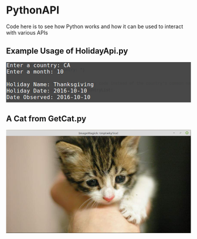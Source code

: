 # PythonAPI

Code here is to see how Python works and how it can be used to interact with various APIs

## Example Usage of HolidayApi.py

![alt tag](https://github.com/ConMur/PythonAPI/blob/master/Screenshots/Example%20usage.png)

## A Cat from GetCat.py

![alt tag](https://github.com/ConMur/PythonAPI/blob/master/Screenshots/Cat.png)

